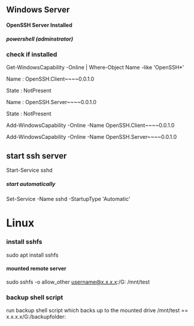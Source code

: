 ## Windows Server 
 #### OpenSSH Server Installed
 ##### powershell (adminstrator)
### check if installed 

Get-WindowsCapability -Online | Where-Object Name -like 'OpenSSH*'


Name : OpenSSH.Client~~~~0.0.1.0

State : NotPresent

Name : OpenSSH.Server~~~~0.0.1.0

State : NotPresent

Add-WindowsCapability -Online -Name OpenSSH.Client~~~~0.0.1.0

Add-WindowsCapability -Online -Name OpenSSH.Server~~~~0.0.1.0


## start ssh server 
Start-Service sshd

##### start automatically 
Set-Service -Name sshd -StartupType 'Automatic'

 
 
#  Linux 
### install sshfs 
sudo apt install sshfs 

#### mounted remote server
sudo sshfs -o allow_other username@x.x.x.x:/G:  /mnt/test

### backup shell script 
run backup shell script which backs up to the mounted drive /mnt/test == x.x.x.x/G:/backupfolder:


 
